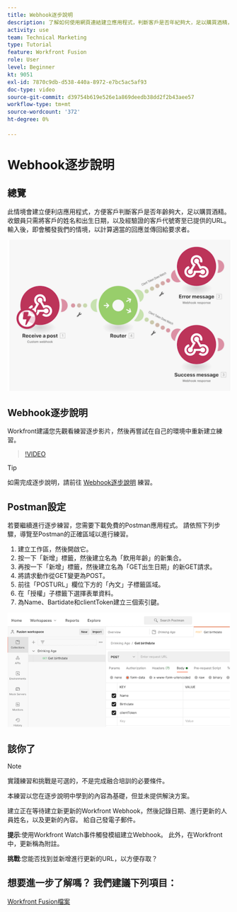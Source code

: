 ```yaml
---
title: Webhook逐步說明
description: 了解如何使用網頁連結建立應用程式，判斷客戶是否年紀夠大，足以購買酒精，全部在 [!DNL Adobe Workfront Fusion].
activity: use
team: Technical Marketing
type: Tutorial
feature: Workfront Fusion
role: User
level: Beginner
kt: 9051
exl-id: 7870c9db-d538-440a-8972-e7bc5ac5af93
doc-type: video
source-git-commit: d39754b619e526e1a869deedb38dd2f2b43aee57
workflow-type: tm+mt
source-wordcount: '372'
ht-degree: 0%

---
```


# Webhook逐步說明

## 總覽

此情境會建立便利店應用程式，方便客戶判斷客戶是否年齡夠大，足以購買酒精。 收銀員只需將客戶的姓名和出生日期，以及經驗證的客戶代號寄至已提供的URL。 輸入後，即會觸發我們的情境，以計算適當的回應並傳回給要求者。

![使用開關模組的影像](assets/beyond-basic-modules-5.png)

## Webhook逐步說明

Workfront建議您先觀看練習逐步影片，然後再嘗試在自己的環境中重新建立練習。

>[!VIDEO](https://video.tv.adobe.com/v/335292/?quality=12)

>[!TIP]
>
>如需完成逐步說明，請前往 [Webhook逐步說明](https://experienceleague.adobe.com/docs/workfront-learn/tutorials-workfront/fusion/exercises/webhooks.html?lang=en) 練習。

## Postman設定

若要繼續進行逐步練習，您需要下載免費的Postman應用程式。 請依照下列步驟，導覽至Postman的正確區域以進行練習。

1. 建立工作區，然後開啟它。
1. 按一下「新增」標籤，然後建立名為「飲用年齡」的新集合。
1. 再按一下「新增」標籤，然後建立名為「GET出生日期」的新GET請求。
1. 將請求動作從GET變更為POST。
1. 前往「POSTURL」欄位下方的「內文」子標籤區域。
1. 在「授權」子標籤下選擇表單資料。
1. 為Name、Bartidate和clientToken建立三個索引鍵。

![使用開關模組的影像](assets/beyond-basic-modules-6.png)

## 該你了

>[!NOTE]
>
>實踐練習和挑戰是可選的，不是完成融合培訓的必要條件。

本練習以您在逐步說明中學到的內容為基礎，但並未提供解決方案。

建立正在等待建立新更新的Workfront Webhook，然後記錄日期、進行更新的人員姓名，以及更新的內容。 給自己發電子郵件。

**提示**:使用Workfront Watch事件觸發模組建立Webhook。 此外，在Workfront中，更新稱為附註。

**挑戰**:您能否找到並新增進行更新的URL，以方便存取？


## 想要進一步了解嗎？ 我們建議下列項目：

[Workfront Fusion檔案](https://experienceleague.adobe.com/docs/workfront/using/adobe-workfront-fusion/workfront-fusion-2.html?lang=en)
